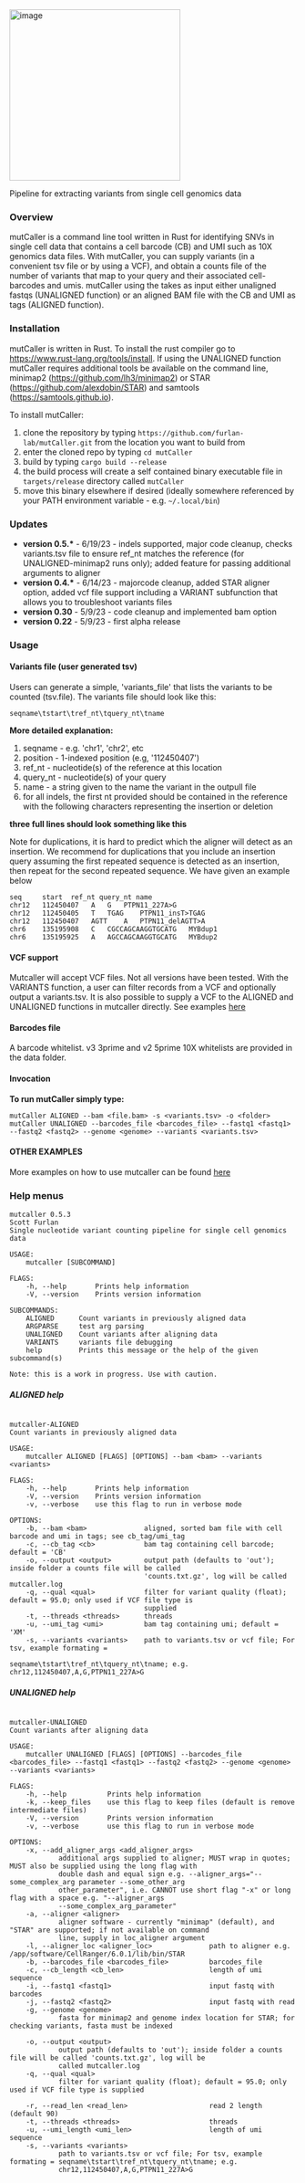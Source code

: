 <img width="300" alt="image" src="mutcaller.png">

Pipeline for extracting variants from single cell genomics data


### Overview

mutCaller is a command line tool written in Rust for identifying SNVs in single cell data that contains a cell barcode (CB) and UMI such as 10X genomics data files.  With mutCaller, you can supply variants (in a convenient tsv file or by using a VCF), and obtain a counts file of the number of variants that map to your query and their associated cell-barcodes and umis.  mutCaller using the takes as input either unaligned fastqs (UNALIGNED function) or an aligned BAM file with the CB and UMI as tags (ALIGNED function).

### Installation

mutCaller is written in Rust.  To install the rust compiler go to https://www.rust-lang.org/tools/install.  If using the UNALIGNED function mutCaller requires additional tools be available on the command line, minimap2 (https://github.com/lh3/minimap2) or STAR (https://github.com/alexdobin/STAR) and samtools (https://samtools.github.io). 

To install mutCaller:
1. clone the repository by typing `https://github.com/furlan-lab/mutCaller.git` from the location you want to build from
2. enter the cloned repo by typing `cd mutCaller`
3. build by typing `cargo build --release`
4. the build process will create a self contained binary executable file in `targets/release` directory called `mutCaller`
5. move this binary elsewhere if desired (ideally somewhere referenced by your PATH environment variable - e.g. `~/.local/bin`)

### Updates
- **version 0.5.\*** - 6/19/23 - indels supported, major code cleanup, checks variants.tsv file to ensure ref_nt matches the reference (for UNALIGNED-minimap2 runs only); added feature for passing additional arguments to aligner
- **version 0.4.\*** - 6/14/23 - majorcode cleanup, added STAR aligner option, added vcf file support including a VARIANT subfunction that allows you to troubleshoot variants files
- **version 0.30** - 5/9/23 - code cleanup and implemented bam option
- **version 0.22** - 5/9/23 - first alpha release


### Usage

#### Variants file (user generated tsv)

Users can generate a simple, 'variants_file' that lists the variants to be counted (tsv.file). The variants file should look like this:

```plaintext
seqname\tstart\tref_nt\tquery_nt\tname
```
**More detailed explanation:**
1. seqname - e.g. 'chr1', 'chr2', etc
2. position - 1-indexed position (e.g, '112450407')
3. ref_nt - nucleotide(s) of the reference at this location
4. query_nt - nucleotide(s) of your query
5. name - a string given to the name the variant in the outpull file
6. for all indels, the first nt provided should be contained in the reference with the following characters representing the insertion or deletion

**three full lines should look something like this**

Note for duplications, it is hard to predict which the aligner will detect as an insertion.  We recommend for duplications that you include an insertion query assuming the first repeated sequence is detected as an insertion, then repeat for the second repeated sequence.  We have given an example below

```plaintext
seq     start  ref_nt query_nt name
chr12   112450407   A   G   PTPN11_227A>G
chr12   112450405   T   TGAG    PTPN11_insT>TGAG
chr12   112450407   AGTT    A   PTPN11_delAGTT>A
chr6    135195908   C   CGCCAGCAAGGTGCATG   MYBdup1
chr6    135195925   A   AGCCAGCAAGGTGCATG   MYBdup2
```

#### VCF support

Mutcaller will accept VCF files.  Not all versions have been tested.  With the VARIANTS function, a user can filter records from a VCF and optionally output a variants.tsv.  It is also possible to supply a VCF to the ALIGNED and UNALIGNED functions in mutcaller directly.  See examples [here](EXAMPLES.md)

#### Barcodes file

A barcode whitelist.  v3 3prime and v2 5prime 10X whitelists are provided in the data folder.


#### Invocation

**To run mutCaller simply type:**

```plaintext
mutCaller ALIGNED --bam <file.bam> -s <variants.tsv> -o <folder>
mutCaller UNALIGNED --barcodes_file <barcodes_file> --fastq1 <fastq1> --fastq2 <fastq2> --genome <genome> --variants <variants.tsv>
```

#### OTHER EXAMPLES
More examples on how to use mutcaller can be found [here](EXAMPLES.md)



### Help menus

```plaintext
mutcaller 0.5.3
Scott Furlan
Single nucleotide variant counting pipeline for single cell genomics data

USAGE:
    mutcaller [SUBCOMMAND]

FLAGS:
    -h, --help       Prints help information
    -V, --version    Prints version information

SUBCOMMANDS:
    ALIGNED      Count variants in previously aligned data
    ARGPARSE     test arg parsing
    UNALIGNED    Count variants after aligning data
    VARIANTS     variants file debugging
    help         Prints this message or the help of the given subcommand(s)

Note: this is a work in progress. Use with caution.
```

##### ALIGNED help
```plaintext

mutcaller-ALIGNED
Count variants in previously aligned data

USAGE:
    mutcaller ALIGNED [FLAGS] [OPTIONS] --bam <bam> --variants <variants>

FLAGS:
    -h, --help       Prints help information
    -V, --version    Prints version information
    -v, --verbose    use this flag to run in verbose mode

OPTIONS:
    -b, --bam <bam>              aligned, sorted bam file with cell barcode and umi in tags; see cb_tag/umi_tag
    -c, --cb_tag <cb>            bam tag containing cell barcode; default = 'CB'
    -o, --output <output>        output path (defaults to 'out'); inside folder a counts file will be called
                                 'counts.txt.gz', log will be called mutcaller.log
    -q, --qual <qual>            filter for variant quality (float); default = 95.0; only used if VCF file type is
                                 supplied
    -t, --threads <threads>      threads
    -u, --umi_tag <umi>          bam tag containing umi; default = 'XM'
    -s, --variants <variants>    path to variants.tsv or vcf file; For tsv, example formating =
                                 seqname\tstart\tref_nt\tquery_nt\tname; e.g. chr12,112450407,A,G,PTPN11_227A>G

```

##### UNALIGNED help

```plaintext

mutcaller-UNALIGNED
Count variants after aligning data

USAGE:
    mutcaller UNALIGNED [FLAGS] [OPTIONS] --barcodes_file <barcodes_file> --fastq1 <fastq1> --fastq2 <fastq2> --genome <genome> --variants <variants>

FLAGS:
    -h, --help          Prints help information
    -k, --keep_files    use this flag to keep files (default is remove intermediate files)
    -V, --version       Prints version information
    -v, --verbose       use this flag to run in verbose mode

OPTIONS:
    -x, --add_aligner_args <add_aligner_args>
            additional args supplied to aligner; MUST wrap in quotes; MUST also be supplied using the long flag with
            double dash and equal sign e.g. --aligner_args="--some_complex_arg parameter --some_other_arg
            other_parameter", i.e. CANNOT use short flag "-x" or long flag with a space e.g. "--aligner_args
            --some_complex_arg_parameter"
    -a, --aligner <aligner>
            aligner software - currently "minimap" (default), and "STAR" are supported; if not available on command
            line, supply in loc_aligner argument
    -l, --aligner_loc <aligner_loc>              path to aligner e.g. /app/software/CellRanger/6.0.1/lib/bin/STAR
    -b, --barcodes_file <barcodes_file>          barcodes_file
    -c, --cb_length <cb_len>                     length of umi sequence
    -i, --fastq1 <fastq1>                        input fastq with barcodes
    -j, --fastq2 <fastq2>                        input fastq with read
    -g, --genome <genome>
            fasta for minimap2 and genome index location for STAR; for checking variants, fasta must be indexed

    -o, --output <output>
            output path (defaults to 'out'); inside folder a counts file will be called 'counts.txt.gz', log will be
            called mutcaller.log
    -q, --qual <qual>
            filter for variant quality (float); default = 95.0; only used if VCF file type is supplied

    -r, --read_len <read_len>                    read 2 length (default 90)
    -t, --threads <threads>                      threads
    -u, --umi_length <umi_len>                   length of umi sequence
    -s, --variants <variants>
            path to variants.tsv or vcf file; For tsv, example formating = seqname\tstart\tref_nt\tquery_nt\tname; e.g.
            chr12,112450407,A,G,PTPN11_227A>G

```








